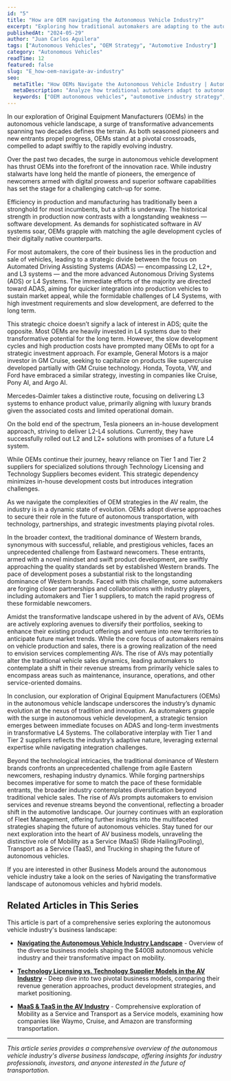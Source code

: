 ```yaml
---
id: "5"
title: "How are OEM navigating the Autonomous Vehicle Industry?"
excerpt: "Exploring how traditional automakers are adapting to the autonomous vehicle revolution. From ADAS vs. L4 strategies to partnerships with tech companies, examining OEM approaches to AV development and the challenge from agile Eastern newcomers."
publishedAt: "2024-05-29"
author: "Juan Carlos Aguilera"
tags: ["Autonomous Vehicles", "OEM Strategy", "Automotive Industry"]
category: "Autonomous Vehicles"
readTime: 12
featured: false
slug: "E_how-oem-navigate-av-industry"
seo:
  metaTitle: "How OEMs Navigate the Autonomous Vehicle Industry | Automotive Strategy Analysis"
  metaDescription: "Analyze how traditional automakers adapt to autonomous vehicles. Explore OEM strategies for ADAS vs L4 systems, partnerships with Cruise and Argo AI, and competition from Eastern newcomers like Tesla's in-house approach."
  keywords: ["OEM autonomous vehicles", "automotive industry strategy", "ADAS vs L4 systems", "automaker AV partnerships", "GM Cruise investment", "Tesla autonomous strategy", "Mercedes L3 systems", "automotive tier suppliers", "Eastern vs Western automakers", "automotive transformation", "OEM business models", "autonomous driving development", "automotive partnerships", "vehicle manufacturing strategy", "AV industry evolution"]
---
```


In our exploration of Original Equipment Manufacturers (OEMs) in the autonomous vehicle landscape, a surge of transformative advancements spanning two decades defines the terrain. As both seasoned pioneers and new entrants propel progress, OEMs stand at a pivotal crossroads, compelled to adapt swiftly to the rapidly evolving industry.

Over the past two decades, the surge in autonomous vehicle development has thrust OEMs into the forefront of the innovation race. While industry stalwarts have long held the mantle of pioneers, the emergence of newcomers armed with digital prowess and superior software capabilities has set the stage for a challenging catch-up for some.

Efficiency in production and manufacturing has traditionally been a stronghold for most incumbents, but a shift is underway. The historical strength in production now contrasts with a longstanding weakness — software development. As demands for sophisticated software in AV systems soar, OEMs grapple with matching the agile development cycles of their digitally native counterparts.

For most automakers, the core of their business lies in the production and sale of vehicles, leading to a strategic divide between the focus on Automated Driving Assisting Systems (ADAS) — encompassing L2, L2+, and L3 systems — and the more advanced Autonomous Driving Systems (ADS) or L4 Systems. The immediate efforts of the majority are directed toward ADAS, aiming for quicker integration into production vehicles to sustain market appeal, while the formidable challenges of L4 Systems, with high investment requirements and slow development, are deferred to the long term.

This strategic choice doesn’t signify a lack of interest in ADS; quite the opposite. Most OEMs are heavily invested in L4 systems due to their transformative potential for the long term. However, the slow development cycles and high production costs have prompted many OEMs to opt for a strategic investment approach. For example, General Motors is a major investor in GM Cruise, seeking to capitalize on products like supercruise developed partially with GM Cruise technology. Honda, Toyota, VW, and Ford have embraced a similar strategy, investing in companies like Cruise, Pony AI, and Argo AI.

Mercedes-Daimler takes a distinctive route, focusing on delivering L3 systems to enhance product value, primarily aligning with luxury brands given the associated costs and limited operational domain.

On the bold end of the spectrum, Tesla pioneers an in-house development approach, striving to deliver L2-L4 solutions. Currently, they have successfully rolled out L2 and L2+ solutions with promises of a future L4 system.

While OEMs continue their journey, heavy reliance on Tier 1 and Tier 2 suppliers for specialized solutions through Technology Licensing and Technology Suppliers becomes evident. This strategic dependency minimizes in-house development costs but introduces integration challenges.

As we navigate the complexities of OEM strategies in the AV realm, the industry is in a dynamic state of evolution. OEMs adopt diverse approaches to secure their role in the future of autonomous transportation, with technology, partnerships, and strategic investments playing pivotal roles.

In the broader context, the traditional dominance of Western brands, synonymous with successful, reliable, and prestigious vehicles, faces an unprecedented challenge from Eastward newcomers. These entrants, armed with a novel mindset and swift product development, are swiftly approaching the quality standards set by established Western brands. The pace of development poses a substantial risk to the longstanding dominance of Western brands. Faced with this challenge, some automakers are forging closer partnerships and collaborations with industry players, including automakers and Tier 1 suppliers, to match the rapid progress of these formidable newcomers.

Amidst the transformative landscape ushered in by the advent of AVs, OEMs are actively exploring avenues to diversify their portfolios, seeking to enhance their existing product offerings and venture into new territories to anticipate future market trends. While the core focus of automakers remains on vehicle production and sales, there is a growing realization of the need to envision services complementing AVs. The rise of AVs may potentially alter the traditional vehicle sales dynamics, leading automakers to contemplate a shift in their revenue streams from primarily vehicle sales to encompass areas such as maintenance, insurance, operations, and other service-oriented domains.

In conclusion, our exploration of Original Equipment Manufacturers (OEMs) in the autonomous vehicle landscape underscores the industry’s dynamic evolution at the nexus of tradition and innovation. As automakers grapple with the surge in autonomous vehicle development, a strategic tension emerges between immediate focuses on ADAS and long-term investments in transformative L4 Systems. The collaborative interplay with Tier 1 and Tier 2 suppliers reflects the industry’s adaptive nature, leveraging external expertise while navigating integration challenges.

Beyond the technological intricacies, the traditional dominance of Western brands confronts an unprecedented challenge from agile Eastern newcomers, reshaping industry dynamics. While forging partnerships becomes imperative for some to match the pace of these formidable entrants, the broader industry contemplates diversification beyond traditional vehicle sales. The rise of AVs prompts automakers to envision services and revenue streams beyond the conventional, reflecting a broader shift in the automotive landscape. Our journey continues with an exploration of Fleet Management, offering further insights into the multifaceted strategies shaping the future of autonomous vehicles. Stay tuned for our next exploration into the heart of AV business models, unraveling the distinctive role of Mobility as a Service (MaaS) (Ride Hailing/Pooling), Transport as a Service (TaaS), and Trucking in shaping the future of autonomous vehicles.

If you are interested in other Business Models around the autonomous vehicle industry take a look on the series of Navigating the transformative landscape of autonomous vehicles and hybrid models.

## Related Articles in This Series

This article is part of a comprehensive series exploring the autonomous vehicle industry's business landscape:

- **[Navigating the Autonomous Vehicle Industry Landscape](/aguilerapjc-portfolio-site/blog/C_navigating-av-landscape)** - Overview of the diverse business models shaping the $400B autonomous vehicle industry and their transformative impact on mobility.

- **[Technology Licensing vs. Technology Supplier Models in the AV Industry](/aguilerapjc-portfolio-site/blog/D_tech-licensing-vs-tech-supp)** - Deep dive into two pivotal business models, comparing their revenue generation approaches, product development strategies, and market positioning.

- **[MaaS & TaaS in the AV Industry](/aguilerapjc-portfolio-site/blog/F_maas-and-taas-av-industry)** - Comprehensive exploration of Mobility as a Service and Transport as a Service models, examining how companies like Waymo, Cruise, and Amazon are transforming transportation.

---

*This article series provides a comprehensive overview of the autonomous vehicle industry's diverse business landscape, offering insights for industry professionals, investors, and anyone interested in the future of transportation.*